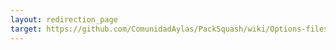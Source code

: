```yaml
---
layout: redirection_page
target: https://github.com/ComunidadAylas/PackSquash/wiki/Options-files#examples
---
```

